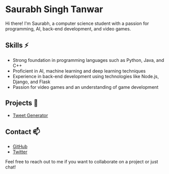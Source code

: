 # Saurabh Singh Tanwar

Hi there! I'm Saurabh, a computer science student with a passion for programming, AI, back-end development, and video games. 
<!--
## Education
- Currently pursuing a Master's degree in Computer Science at Banaras Hindu University, Varanasi.
-->
## Skills ⚡
- Strong foundation in programming languages such as Python, Java, and C++
- Proficient in AI, machine learning and deep learning techniques
- Experience in back-end development using technologies like Node.js, Django, and Flask
- Passion for video games and an understanding of game development

## Projects 🔭
- [Tweet Generator](https://github.com/ssinghtanwar/Tweet-Generator)

## Contact 📫
- [GitHub](https://github.com/saurabhsinghtanwar)
- [Twitter](https://twitter.com/saurabh_singh_t)

Feel free to reach out to me if you want to collaborate on a project or just chat!


<!--
**ssinghtanwar/ssinghtanwar** is a ✨ _special_ ✨ repository because its `README.md` (this file) appears on your GitHub profile.

Here are some ideas to get you started:

- 🔭 I’m currently working on ...
- 🌱 I’m currently learning ...
- 👯 I’m looking to collaborate on ...
- 🤔 I’m looking for help with ...
- 💬 Ask me about ...
- 📫 How to reach me: ...
- 😄 Pronouns: ...
- ⚡ Fun fact: ...
-->
